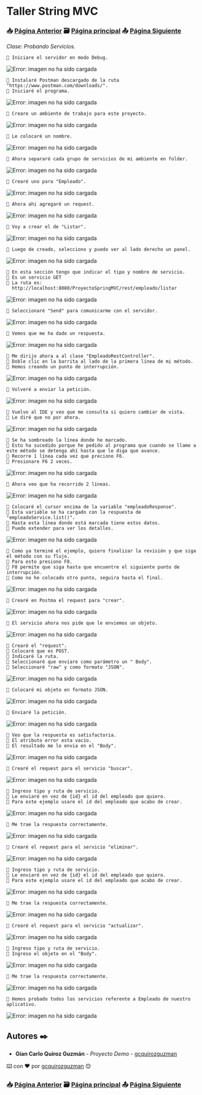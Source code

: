 # Taller String MVC                                                                       
### 📥 [Página Anterior](https://github.com/gcquirozguzman/java-spring-mvc-tcs-202004/tree/RETCT00001)          🗃️ [Página principal](https://github.com/gcquirozguzman/java-spring-mvc-tcs-202004)          📤 [Página Siguiente](https://github.com/gcquirozguzman/java-spring-mvc-tcs-202004/tree/XXXXX00001)

_Clase: Probando Servicios._

```
📢 Iniciare el servidor en modo Debug.
```

![Error: imagen no ha sido cargada](https://github.com/gcquirozguzman/java-spring-mvc-tcs-202004/blob/master/imagenes/PRSER00001_1.png)

```
📢 Instalaré Postman descargado de la ruta "https://www.postman.com/downloads/".
📢 Iniciaré el programa.
```

![Error: imagen no ha sido cargada](https://github.com/gcquirozguzman/java-spring-mvc-tcs-202004/blob/master/imagenes/PRSER00001_2.png)

```
📢 Creare un ambiente de trabajo para este proyecto.
```

![Error: imagen no ha sido cargada](https://github.com/gcquirozguzman/java-spring-mvc-tcs-202004/blob/master/imagenes/PRSER00001_3.png)

```
📢 Le colocaré un nombre.
```

![Error: imagen no ha sido cargada](https://github.com/gcquirozguzman/java-spring-mvc-tcs-202004/blob/master/imagenes/PRSER00001_4.png)

```
📢 Ahora separaré cada grupo de servicios de mi ambiente en folder.
```

![Error: imagen no ha sido cargada](https://github.com/gcquirozguzman/java-spring-mvc-tcs-202004/blob/master/imagenes/PRSER00001_5.png)

```
📢 Crearé uno para "Empleado".
```

![Error: imagen no ha sido cargada](https://github.com/gcquirozguzman/java-spring-mvc-tcs-202004/blob/master/imagenes/PRSER00001_6.png)

```
📢 Ahora ahi agregaré un request.
```

![Error: imagen no ha sido cargada](https://github.com/gcquirozguzman/java-spring-mvc-tcs-202004/blob/master/imagenes/PRSER00001_7.png)

```
📢 Voy a crear el de "Listar".
```

![Error: imagen no ha sido cargada](https://github.com/gcquirozguzman/java-spring-mvc-tcs-202004/blob/master/imagenes/PRSER00001_8.png)

```
📢 Luego de creado, selecciono y puedo ver al lado derecho un panel.
```

![Error: imagen no ha sido cargada](https://github.com/gcquirozguzman/java-spring-mvc-tcs-202004/blob/master/imagenes/PRSER00001_9.png)

```
📢 En esta sección tengo que indicar el tipo y nombre de servicio.
📢 Es un servicio GET
📢 La ruta es:
  http://localhost:8080/ProyectoSpringMVC/rest/empleado/listar
```

![Error: imagen no ha sido cargada](https://github.com/gcquirozguzman/java-spring-mvc-tcs-202004/blob/master/imagenes/PRSER00001_10.png)

```
📢 Seleccionaré "Send" para comunicarme con el servidor.
```

![Error: imagen no ha sido cargada](https://github.com/gcquirozguzman/java-spring-mvc-tcs-202004/blob/master/imagenes/PRSER00001_11.png)

```
📢 Vemos que me ha dado un respuesta.
```

![Error: imagen no ha sido cargada](https://github.com/gcquirozguzman/java-spring-mvc-tcs-202004/blob/master/imagenes/PRSER00001_12.png)

```
📢 Me dirijo ahora a al clase "EmpleadoRestController".
📢 Doble clic en la barrita al lado de la primera línea de mi método.
📢 Hemos creando un punto de interrupción.
```

![Error: imagen no ha sido cargada](https://github.com/gcquirozguzman/java-spring-mvc-tcs-202004/blob/master/imagenes/PRSER00001_13.png)

```
📢 Volveré a enviar la petición.
```

![Error: imagen no ha sido cargada](https://github.com/gcquirozguzman/java-spring-mvc-tcs-202004/blob/master/imagenes/PRSER00001_14.png)

```
📢 Vuelvo al IDE y veo que me consulta si quiero cambiar de vista.
📢 Le diré que no por ahora.
```

![Error: imagen no ha sido cargada](https://github.com/gcquirozguzman/java-spring-mvc-tcs-202004/blob/master/imagenes/PRSER00001_15.png)

```
📢 Se ha sombreado la línea donde he marcado.
📢 Esto ha sucedido porque he pedido al programa que cuando se llame a este método se detenga ahí hasta que le diga que avance.
📢 Recorre 1 línea cada vez que preciono F6.
📢 Presionare F6 2 veces.
```

![Error: imagen no ha sido cargada](https://github.com/gcquirozguzman/java-spring-mvc-tcs-202004/blob/master/imagenes/PRSER00001_16.png)

```
📢 Ahora veo que ha recorrido 2 líneas.  
```

![Error: imagen no ha sido cargada](https://github.com/gcquirozguzman/java-spring-mvc-tcs-202004/blob/master/imagenes/PRSER00001_17.png)

```
📢 Colocaré el cursor encima de la variable "empleadoResponse".
📢 Esta variable se ha cargado con la respuesta de  "empleadoService.list()".
📢 Hasta esta línea donde está marcada tiene estos datos.
📢 Puedo extender para ver los detalles.
```

![Error: imagen no ha sido cargada](https://github.com/gcquirozguzman/java-spring-mvc-tcs-202004/blob/master/imagenes/PRSER00001_18.png)

```
📢 Como ya terminé el ejemplo, quiero finalizar la revisión y que siga el método con su flujo.
📢 Para esto presiono F8.
📢 F8 permite que siga hasta que encuentre el siguiente punto de interrupción.
📢 Como no he colocado otro punto, seguira hasta el final.
```

![Error: imagen no ha sido cargada](https://github.com/gcquirozguzman/java-spring-mvc-tcs-202004/blob/master/imagenes/PRSER00001_19.png)

```
📢 Crearé en Postma el request para "crear".
```

![Error: imagen no ha sido cargada](https://github.com/gcquirozguzman/java-spring-mvc-tcs-202004/blob/master/imagenes/PRSER00001_20.png)

```
📢 El servicio ahora nos pide que le enviemos un objeto.
```

![Error: imagen no ha sido cargada](https://github.com/gcquirozguzman/java-spring-mvc-tcs-202004/blob/master/imagenes/PRSER00001_21.png)

```
📢 Crearé el "request".
📢 Colocaré que es POST.
📢 Indicaré la ruta.
📢 Seleccionaré que enviare como parámetro un " Body".
📢 Seleccionaré "raw" y como formato "JSON".
```

![Error: imagen no ha sido cargada](https://github.com/gcquirozguzman/java-spring-mvc-tcs-202004/blob/master/imagenes/PRSER00001_22.png)

```
📢 Colocaré mi objeto en formato JSON.
```

![Error: imagen no ha sido cargada](https://github.com/gcquirozguzman/java-spring-mvc-tcs-202004/blob/master/imagenes/PRSER00001_23.png)

```
📢 Enviaré la petición.
```

![Error: imagen no ha sido cargada](https://github.com/gcquirozguzman/java-spring-mvc-tcs-202004/blob/master/imagenes/PRSER00001_24.png)

```
📢 Veo que la respuesta es satisfactoria.
📢 El atributo error esta vacío.
📢 El resultado me lo envia en el "Body".
```

![Error: imagen no ha sido cargada](https://github.com/gcquirozguzman/java-spring-mvc-tcs-202004/blob/master/imagenes/PRSER00001_25.png)

```
📢 Crearé el request para el servicio "buscar".
```

![Error: imagen no ha sido cargada](https://github.com/gcquirozguzman/java-spring-mvc-tcs-202004/blob/master/imagenes/PRSER00001_26.png)

```
📢 Ingreso tipo y ruta de servicio.
📢 Le enviaré en vez de {id} el id del empleado que quiero.
📢 Para este ejemplo usare el id del empleado que acabo de crear.
```

![Error: imagen no ha sido cargada](https://github.com/gcquirozguzman/java-spring-mvc-tcs-202004/blob/master/imagenes/PRSER00001_27.png)

```
📢 Me trae la respuesta correctamente.
```

![Error: imagen no ha sido cargada](https://github.com/gcquirozguzman/java-spring-mvc-tcs-202004/blob/master/imagenes/PRSER00001_28.png)

```
📢 Crearé el request para el servicio "eliminar".
```

![Error: imagen no ha sido cargada](https://github.com/gcquirozguzman/java-spring-mvc-tcs-202004/blob/master/imagenes/PRSER00001_29.png)

```
📢 Ingreso tipo y ruta de servicio.
📢 Le enviaré en vez de {id} el id del empleado que quiero.
📢 Para este ejemplo usare el id del empleado que acabo de crear.
```

![Error: imagen no ha sido cargada](https://github.com/gcquirozguzman/java-spring-mvc-tcs-202004/blob/master/imagenes/PRSER00001_36.png)

```
📢 Me trae la respuesta correctamente.
```

![Error: imagen no ha sido cargada](https://github.com/gcquirozguzman/java-spring-mvc-tcs-202004/blob/master/imagenes/PRSER00001_37.png)

```
📢 Crearé el request para el servicio "actualizar".
```

![Error: imagen no ha sido cargada](https://github.com/gcquirozguzman/java-spring-mvc-tcs-202004/blob/master/imagenes/PRSER00001_41.png)

```
📢 Ingreso tipo y ruta de servicio.
📢 Ingreso el objeto en el "Body".
```

![Error: imagen no ha sido cargada](https://github.com/gcquirozguzman/java-spring-mvc-tcs-202004/blob/master/imagenes/PRSER00001_38.png)

```
📢 Me trae la respuesta correctamente.
```

![Error: imagen no ha sido cargada](https://github.com/gcquirozguzman/java-spring-mvc-tcs-202004/blob/master/imagenes/PRSER00001_39.png)

```
📢 Hemos probado todos los servicios referente a Empleado de nuestro aplicativo.
```

![Error: imagen no ha sido cargada](https://github.com/gcquirozguzman/java-spring-mvc-tcs-202004/blob/master/imagenes/PRSER00001_40.png)

## Autores ✒️

* **Gian Carlo Quiroz Guzmán** - *Proyecto Demo* - [gcquirozguzman](https://github.com/gcquirozguzman)

⌨️ con ❤️ por [gcquirozguzman](https://github.com/gcquirozguzman) 😊

### 📥 [Página Anterior](https://github.com/gcquirozguzman/java-spring-mvc-tcs-202004/tree/RETCT00001)          🗃️ [Página principal](https://github.com/gcquirozguzman/java-spring-mvc-tcs-202004)          📤 [Página Siguiente](https://github.com/gcquirozguzman/java-spring-mvc-tcs-202004/tree/XXXXX00001)
